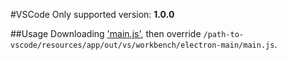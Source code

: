#VSCode
Only supported version: **1.0.0**

##Usage
Downloading ['main.js'](https://raw.githubusercontent.com/wspl/mactype-hack/master/vscode/main.js), then override `/path-to-vscode/resources/app/out/vs/workbench/electron-main/main.js`.

